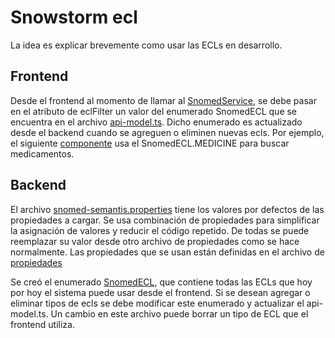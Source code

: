 # Snowstorm ecl

La idea es explicar brevemente como usar las ECLs en desarrollo.


## Frontend

Desde el frontend al momento de llamar al [SnomedService](../../front-end/apps/projects/hospital/src/app/modules/historia-clinica/services/snomed.service.ts), se debe pasar en el atributo de eclFilter un valor del enumerado SnomedECL que se encuentra en el archivo [api-model.ts](../../front-end/apps/projects/hospital/src/apps/projects/hospital/src/app/modules/api-rest/api-model.d.ts). Dicho enumerado es actualizado desde el backend cuando se agreguen o eliminen nuevas ecls. Por ejemplo, el siguiente [componente](../../front-end/apps/projects/hospital/src/app/modules/historia-clinica/modules/ambulatoria/services/medicaciones-nueva-consulta.service.ts) usa el SnomedECL.MEDICINE para buscar medicamentos.


## Backend

El archivo [snomed-semantis.properties](../../back-end/interoperability/src/main/resources/snomed-semantics.properties) tiene los valores por defectos de las propiedades a cargar. Se usa combinación de propiedades para simplificar la asignación de valores y reducir el código repetido. De todas se puede reemplazar su valor desde otro archivo de propiedades como se hace normalmente. Las propiedades que se usan están definidas en el archivo de [propiedades](../../properties.md)

Se creó el enumerado [SnomedECL](../../back-end/interoperability/src/main/java/net/pladema/snowstorm/services/domain/semantics/SnomedECL.java), que contiene todas las ECLs que hoy por hoy el sistema puede usar desde el frontend. Si se desean agregar o eliminar tipos de ecls se debe modificar este enumerado y actualizar el api-model.ts. Un cambio en este archivo puede borrar un tipo de ECL que el frontend utiliza.


